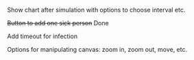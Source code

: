 Show chart after simulation with options to choose interval etc.

~~Button to add one sick person~~ Done

Add timeout for infection

Options for manipulating canvas: zoom in, zoom out, move, etc.